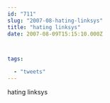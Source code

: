 ```yaml
---
id: "711"
slug: "2007-08-hating-linksys"
title: "hating linksys"
date: 2007-08-09T15:15:10.000Z



tags:

  - "tweets"
---
```

<div class="sqs-html-content">
  <p>hating linksys</p>
</div>
